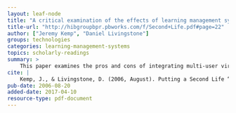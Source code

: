 ```yaml
---
layout: leaf-node
title: "A critical examination of the effects of learning management systems on university teaching and learning"
title-url: "http://hibgroupbpr.pbworks.com/f/Second+Life.pdf#page=22"
author: ["Jeremy Kemp", "Daniel Livingstone"]
groups: technologies
categories: learning-management-systems
topics: scholarly-readings
summary: >
    This paper examines the pros and cons of integrating multi-user virtual environments with Learning Management Systems. The link goes to a book which contains additional information about other projects from the Proceedings.
cite: |
    Kemp, J., & Livingstone, D. (2006, August). Putting a Second Life “metaverse” skin on learning management systems. In Proceedings of the Second Life education workshop at the Second Life community convention (Vol. 20). CA, San Francisco: The University of Paisley.
pub-date: 2006-08-20
added-date: 2017-04-10
resource-type: pdf-document
---
```

